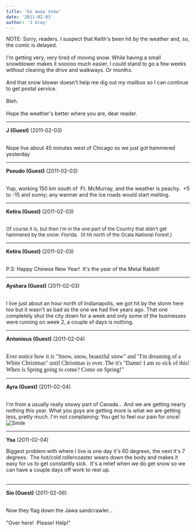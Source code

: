 ```yaml
---
title: 'Go away snow'
date: '2011-02-03'
author: 'J Gray'
---
```


NOTE: Sorry, readers. I suspect that Keith's been hit by the weather and, so, the comic is delayed.<br><br>I'm getting very, very tired of moving snow. While having a small snowblower makes it sooooo much easier, I could stand to go a few weeks without clearing the drive and walkways. Or months.<br><br>And that snow blower doesn't help me dig out my mailbox so I can continue to get postal service.<br><br>Bleh.<br><br>Hope the weather's better where you are, dear reader.<br>

---
**J (Guest)** (2011-02-03)

<br> Nope live about 45 minutes west of Chicago so we just got hammered yesterday<br>

---
**Pseudo (Guest)** (2011-02-03)

<br> Yup, working 150 km south of&nbsp; Ft. McMurray, and the weather is peachy.&nbsp; +5 to -15 and sunny; any warmer and the ice roads would start melting.<br>

---
**Ketira (Guest)** (2011-02-03)

<br> <font class="Apple-style-span" size="2">Of course it is, but then I'm in the one part of the Country that didn't get hammered by the snow: Florida. &nbsp;(It hit north of the Ocala National Forest.)</font>

---
**Ketira (Guest)** (2011-02-03)

<br> P.S: Happy Chinese New Year! &nbsp;It's the year of the Metal Rabbit!

---
**Ayshara (Guest)** (2011-02-03)

<br> I live just about an hour north of Indianapolis, we got hit by the storm here too but it wasn't as bad as the one we had five years ago. That one completely shut the city down for a week and only some of the businesses were running on week 2, a couple of days is nothing.<br>

---
**Antonious (Guest)** (2011-02-04)

<br> <font size="3"><span style="font-family: Times New Roman;">Ever notice how it is "Snow, snow, beautiful snow" and "I'm dreaming of a White Christmas" until Christmas is over. The it's "Damn! I am so sick of this! When is Spring going to come? Come on Spring!"<br></span></font>

---
**Ayra (Guest)** (2011-02-04)

<br> I'm from a&nbsp;usually really&nbsp;snowy part of Canada... And we are getting nearly nothing this year. What you guys are getting more is what we are getting less, pretty much. I'm not complaining: You get to feel our pain for once! <img src="//smilies/smile.gif" alt="Smile" border="0">

---
**Ysa** (2011-02-04)

Biggest problem with where I live is one day it's 60 degrees, the next it's 7 degrees.&nbsp; The&nbsp;hot/cold rollercoaster wears down the body and makes it easy for us to get constantly sick.&nbsp; It's a relief when we do get snow so we can have a couple days off work to rest up.&nbsp;<br><br>

---
**Sio (Guest)** (2011-02-06)

<br> Now they flag down the Jawa sandcrawler...<br><br>"Over here!&nbsp; Please! Help!"<br>

